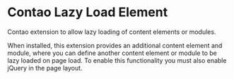 Contao Lazy Load Element
=====================

Contao extension to allow lazy loading of content elements or modules.

When installed, this extension provides an additional content element and module, where you can define another content element or module to be lazy loaded on page load. To enable this functionality you must also enable jQuery in the page layout.
